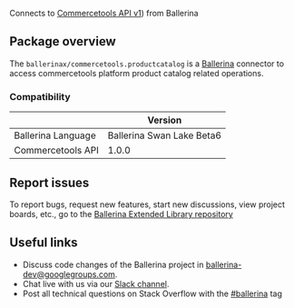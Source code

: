 Connects to [Commercetools API v1](https://docs.commercetools.com/api/)) from Ballerina

## Package overview
The `ballerinax/commercetools.productcatalog` is a [Ballerina](https://ballerina.io/) connector to access commercetools platform product catalog related operations.

### Compatibility
|                    | Version                     |
|--------------------|-----------------------------|
| Ballerina Language | Ballerina Swan Lake Beta6   |
| Commercetools API  | 1.0.0                       |

## Report issues
To report bugs, request new features, start new discussions, view project boards, etc., go to the [Ballerina Extended Library repository](https://github.com/ballerina-platform/ballerina-extended-library)

## Useful links
- Discuss code changes of the Ballerina project in [ballerina-dev@googlegroups.com](mailto:ballerina-dev@googlegroups.com).
- Chat live with us via our [Slack channel](https://ballerina.io/community/slack/).
- Post all technical questions on Stack Overflow with the [#ballerina](https://stackoverflow.com/questions/tagged/ballerina) tag
